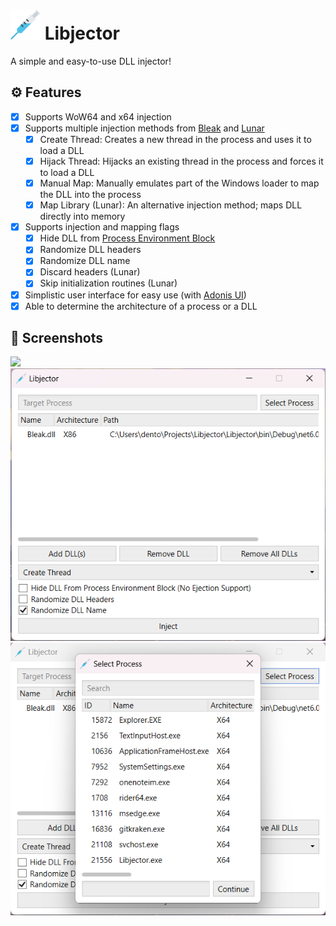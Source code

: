 # <img src="docs/icon.png" width="48px"/> Libjector

A simple and easy-to-use DLL injector!

## ⚙️ Features

- [x] Supports WoW64 and x64 injection
- [x] Supports multiple injection methods from [Bleak](https://github.com/Akaion/Bleak) and [Lunar](https://github.com/Dewera/Lunar)
  - [x] Create Thread: Creates a new thread in the process and uses it to load a DLL
  - [x] Hijack Thread: Hijacks an existing thread in the process and forces it to load a DLL
  - [x] Manual Map: Manually emulates part of the Windows loader to map the DLL into the process
  - [x] Map Library (Lunar): An alternative injection method; maps DLL directly into memory
- [x] Supports injection and mapping flags
  - [x] Hide DLL from [Process Environment Block](https://wikipedia.org/wiki/Process_Environment_Block)
  - [x] Randomize DLL headers
  - [x] Randomize DLL name
  - [x] Discard headers (Lunar)
  - [x] Skip initialization routines (Lunar)
- [x] Simplistic user interface for easy use (with [Adonis UI](https://github.com/benruehl/adonis-ui))
- [x] Able to determine the architecture of a process or a DLL

## 📸 Screenshots

![](docs/0.gif)
![](docs/1.png)
![](docs/2.png)